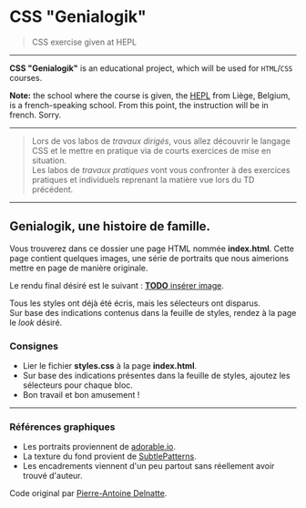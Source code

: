 # CSS "Genialogik"

> CSS exercise given at HEPL

* * *

**CSS "Genialogik"** is an educational project, which will be used for `HTML`/`CSS` courses.

**Note:** the school where the course is given, the [HEPL](http://www.provincedeliege.be/hauteecole) from Liège, Belgium, is a french-speaking school. From this point, the instruction will be in french. Sorry.

* * *

> Lors de vos labos de *travaux dirigés*, vous allez découvrir le langage CSS et le mettre en pratique via de courts exercices de mise en situation.  
> Les labos de *travaux pratiques* vont vous confronter à des exercices pratiques et individuels reprenant la matière vue lors du TD précédent.

* * *

## Genialogik, une histoire de famille.

Vous trouverez dans ce dossier une page HTML nommée **index.html**. Cette page contient quelques images, une série de portraits que nous aimerions mettre en page de manière originale.

Le rendu final désiré est le suivant : [**TODO** insérer image](#).

Tous les styles ont déjà été écris, mais les sélecteurs ont disparus.  
Sur base des indications contenus dans la feuille de styles, rendez à la page le *look* désiré.

### Consignes

* Lier le fichier **styles.css** à la page **index.html**.
* Sur base des indications présentes dans la feuille de styles, ajoutez les sélecteurs pour chaque bloc.
* Bon travail et bon amusement&nbsp;!

* * *

### Références graphiques

* Les portraits proviennent de [adorable.io](http://avatars.adorable.io/).
* La texture du fond provient de [SubtlePatterns](http://subtlepatterns.com/subtle-stripes/).
* Les encadrements viennent d'un peu partout sans réellement avoir trouvé d'auteur.

Code original par [Pierre-Antoine Delnatte](https://github.com/leny).
